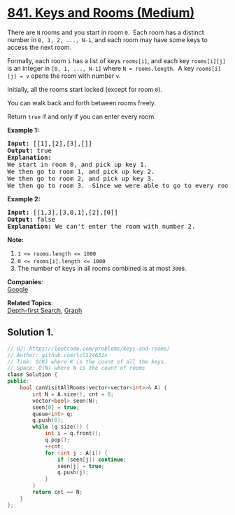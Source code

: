 # [841. Keys and Rooms (Medium)](https://leetcode.com/problems/keys-and-rooms/)

<p>There are <code>N</code> rooms and you start in room <code>0</code>.&nbsp; Each room has a distinct number in <code>0, 1, 2, ..., N-1</code>, and each room may have&nbsp;some keys to access the next room.&nbsp;</p>

<p>Formally, each room <code>i</code>&nbsp;has a list of keys <code>rooms[i]</code>, and each key <code>rooms[i][j]</code> is an integer in <code>[0, 1, ..., N-1]</code> where <code>N = rooms.length</code>.&nbsp; A key <code>rooms[i][j] = v</code>&nbsp;opens the room with number <code>v</code>.</p>

<p>Initially, all the rooms start locked (except for room <code>0</code>).&nbsp;</p>

<p>You can walk back and forth between rooms freely.</p>

<p>Return <code>true</code>&nbsp;if and only if you can enter&nbsp;every room.</p>

<ol>
</ol>

<p><strong>Example 1:</strong></p>

<pre><strong>Input: </strong>[[1],[2],[3],[]]
<strong>Output: </strong>true
<strong>Explanation:  </strong>
We start in room 0, and pick up key 1.
We then go to room 1, and pick up key 2.
We then go to room 2, and pick up key 3.
We then go to room 3.  Since we were able to go to every room, we return true.
</pre>

<p><strong>Example 2:</strong></p>

<pre><strong>Input: </strong>[[1,3],[3,0,1],[2],[0]]
<strong>Output: </strong>false
<strong>Explanation: </strong>We can't enter the room with number 2.
</pre>

<p><b>Note:</b></p>

<ol>
	<li><code>1 &lt;= rooms.length &lt;=&nbsp;1000</code></li>
	<li><code>0 &lt;= rooms[i].length &lt;= 1000</code></li>
	<li>The number of keys in all rooms combined is at most&nbsp;<code>3000</code>.</li>
</ol>


**Companies**:  
[Google](https://leetcode.com/company/google)

**Related Topics**:  
[Depth-first Search](https://leetcode.com/tag/depth-first-search/), [Graph](https://leetcode.com/tag/graph/)

## Solution 1.

```cpp
// OJ: https://leetcode.com/problems/keys-and-rooms/
// Author: github.com/lzl124631x
// Time: O(K) where K is the count of all the keys.
// Space: O(N) where N is the count of rooms
class Solution {
public:
    bool canVisitAllRooms(vector<vector<int>>& A) {
        int N = A.size(), cnt = 0;
        vector<bool> seen(N);
        seen[0] = true;
        queue<int> q;
        q.push(0);
        while (q.size()) {
            int i = q.front();
            q.pop();
            ++cnt;
            for (int j : A[i]) {
                if (seen[j]) continue;
                seen[j] = true;
                q.push(j);
            }
        }
        return cnt == N;
    }
};
```